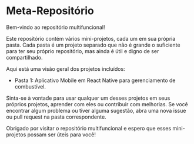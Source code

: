 # Meta-Repositório
Bem-vindo ao repositório multifuncional!

Este repositório contém vários mini-projetos, cada um em sua própria pasta. Cada pasta é um projeto separado que não é grande o suficiente para ter seu próprio repositório, mas ainda é útil e digno de ser compartilhado.

Aqui está uma visão geral dos projetos incluídos:


- Pasta 1: Aplicativo Mobile em React Native para gerenciamento de combustível.

Sinta-se à vontade para usar qualquer um desses projetos em seus próprios projetos, aprender com eles ou contribuir com melhorias. Se você encontrar algum problema ou tiver alguma sugestão, abra uma nova issue ou pull request na pasta correspondente.

Obrigado por visitar o repositório multifuncional e espero que esses mini-projetos possam ser úteis para você!
